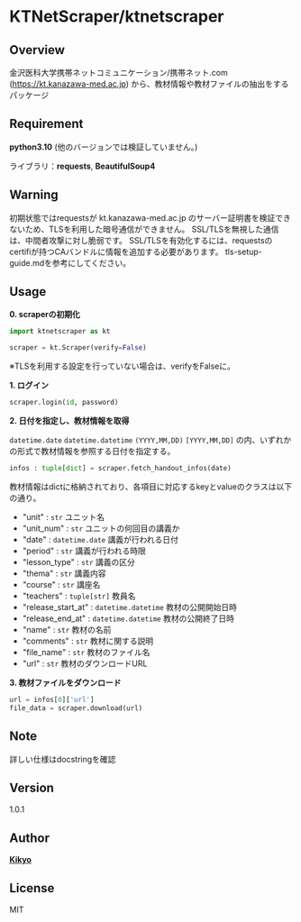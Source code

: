 # KTNetScraper/ktnetscraper
## Overview
金沢医科大学携帯ネットコミュニケーション/携帯ネット.com (https://kt.kanazawa-med.ac.jp) から、教材情報や教材ファイルの抽出をするパッケージ

## Requirement

**python3.10** (他のバージョンでは検証していません。)

ライブラリ：**requests**, **BeautifulSoup4**

## **Warning**
初期状態ではrequestsが kt.kanazawa-med.ac.jp のサーバー証明書を検証できないため、TLSを利用した暗号通信ができません。
SSL/TLSを無視した通信は、中間者攻撃に対し脆弱です。
SSL/TLSを有効化するには、requestsのcertifiが持つCAバンドルに情報を追加する必要があります。
tls-setup-guide.mdを参考にしてください。

## Usage
**0. scraperの初期化**

```python
import ktnetscraper as kt

scraper = kt.Scraper(verify=False)
```
※TLSを利用する設定を行っていない場合は、verifyをFalseに。

**1. ログイン**

```python
scraper.login(id, password)
```

**2. 日付を指定し、教材情報を取得**

`datetime.date` `datetime.datetime` `(YYYY,MM,DD)` `[YYYY,MM,DD]` の内、いずれかの形式で教材情報を参照する日付を指定する。

```python
infos : tuple[dict] = scraper.fetch_handout_infos(date)
```

教材情報はdictに格納されており、各項目に対応するkeyとvalueのクラスは以下の通り。

* "unit" : `str` ユニット名 
* "unit_num" : `str` ユニットの何回目の講義か
* "date" : `datetime.date` 講義が行われる日付
* "period" : `str` 講義が行われる時限 
* "lesson_type" : `str` 講義の区分
* "thema" : `str` 講義内容
* "course" : `str` 講座名
* "teachers" : `tuple[str]` 教員名
* "release_start_at" : `datetime.datetime` 教材の公開開始日時
* "release_end_at" : `datetime.datetime` 教材の公開終了日時
* "name" : `str` 教材の名前
* "comments" : `str` 教材に関する説明
* "file_name" : `str` 教材のファイル名
* "url" : `str` 教材のダウンロードURL

**3. 教材ファイルをダウンロード**

```python
url = infos[0]['url']
file_data = scraper.download(url)
```

## Note

詳しい仕様はdocstringを確認

## Version

1.0.1

## Author

[**Kikyo**](https://twitter.com/kikyo0870555)

## License

MIT